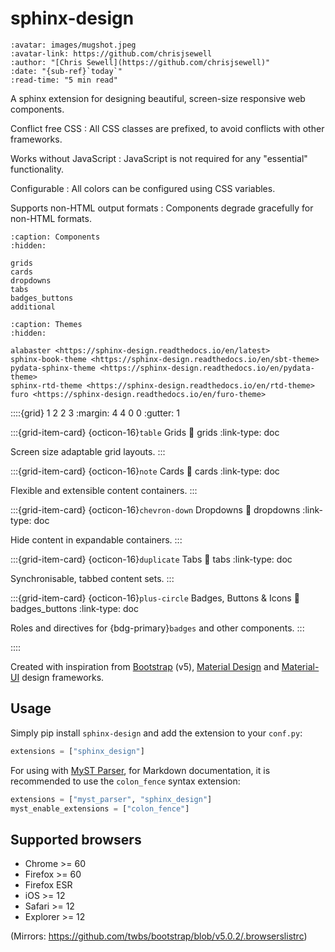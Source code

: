 # sphinx-design

```{article-info}
:avatar: images/mugshot.jpeg
:avatar-link: https://github.com/chrisjsewell
:author: "[Chris Sewell](https://github.com/chrisjsewell)"
:date: "{sub-ref}`today`"
:read-time: "5 min read"
```

A sphinx extension for designing beautiful, screen-size responsive web components.

Conflict free CSS
: All CSS classes are prefixed, to avoid conflicts with other frameworks.

Works without JavaScript
: JavaScript is not required for any "essential" functionality.

Configurable
: All colors can be configured using CSS variables.

Supports non-HTML output formats
: Components degrade gracefully for non-HTML formats.

```{toctree}
:caption: Components
:hidden:

grids
cards
dropdowns
tabs
badges_buttons
additional
```

```{toctree}
:caption: Themes
:hidden:

alabaster <https://sphinx-design.readthedocs.io/en/latest>
sphinx-book-theme <https://sphinx-design.readthedocs.io/en/sbt-theme>
pydata-sphinx-theme <https://sphinx-design.readthedocs.io/en/pydata-theme>
sphinx-rtd-theme <https://sphinx-design.readthedocs.io/en/rtd-theme>
furo <https://sphinx-design.readthedocs.io/en/furo-theme>
```

::::{grid} 1 2 2 3
:margin: 4 4 0 0
:gutter: 1

:::{grid-item-card} {octicon-16}`table` Grids
:link: grids
:link-type: doc

Screen size adaptable grid layouts.
:::

:::{grid-item-card} {octicon-16}`note` Cards
:link: cards
:link-type: doc

Flexible and extensible content containers.
:::

:::{grid-item-card} {octicon-16}`chevron-down` Dropdowns
:link: dropdowns
:link-type: doc

Hide content in expandable containers.
:::

:::{grid-item-card} {octicon-16}`duplicate` Tabs
:link: tabs
:link-type: doc

Synchronisable, tabbed content sets.
:::

:::{grid-item-card} {octicon-16}`plus-circle` Badges, Buttons & Icons
:link: badges_buttons
:link-type: doc

Roles and directives for {bdg-primary}`badges` and other components.
:::

::::

Created with inspiration from [Bootstrap](https://getbootstrap.com/) (v5), [Material Design](https://material.io) and [Material-UI](https://material-ui.com/) design frameworks.

## Usage

Simply pip install `sphinx-design` and add the extension to your `conf.py`:

```python
extensions = ["sphinx_design"]
```

For using with [MyST Parser](https://github.com/executablebooks/myst-parser), for Markdown documentation, it is recommended to use the `colon_fence` syntax extension:

```python
extensions = ["myst_parser", "sphinx_design"]
myst_enable_extensions = ["colon_fence"]
```

## Supported browsers

- Chrome >= 60
- Firefox >= 60
- Firefox ESR
- iOS >= 12
- Safari >= 12
- Explorer >= 12

(Mirrors: <https://github.com/twbs/bootstrap/blob/v5.0.2/.browserslistrc>)
